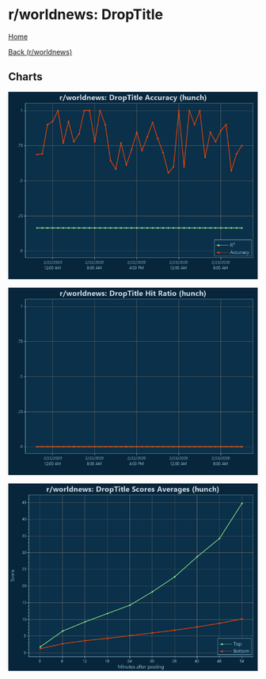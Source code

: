 # r/worldnews: DropTitle

[Home](../../index.md)

[Back (r/worldnews)](../hunch_worldnews.md)

## Charts

![r/worldnews R² (hunch)](../../images/models/hunch_worldnews_DropTitle_Accuracy.png "r/worldnews R² (hunch)")

![r/worldnews Hit Ratio (hunch)](../../images/models/hunch_worldnews_DropTitle_HitRatio.png "r/worldnews Hit Ratio (hunch)")

![r/worldnews Score Averages (hunch)](../../images/models/hunch_worldnews_DropTitle_Scores.png "r/worldnews Score Averages (hunch)")

